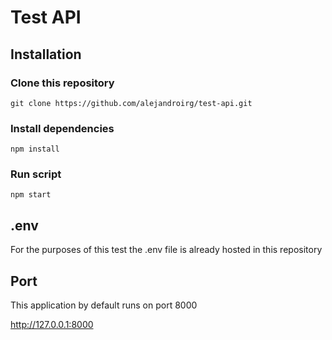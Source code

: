  # Test API

## Installation

### Clone this repository
    git clone https://github.com/alejandroirg/test-api.git

### Install dependencies
    npm install

### Run script
    npm start

## .env
For the purposes of this test the .env file is already hosted in this repository

## Port
This application by default runs on port 8000 

http://127.0.0.1:8000

